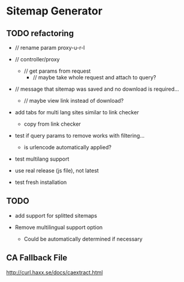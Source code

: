 # Sitemap Generator

## TODO refactoring
- // rename param proxy-u-r-l
- // controller/proxy
	- // get params from request
		- // maybe take whole request and attach to query?
- // message that sitemap was saved and no download is required...
	- // maybe view link instead of download?

- add tabs for multi lang sites similar to link checker
	- copy from link checker

- test if query params to remove works with filtering...
	- is urlencode automatically applied?
- test multilang support

- use real release (js file), not latest
- test fresh installation

## TODO
- add support for splitted sitemaps

- Remove multilingual support option
	- Could be automatically determined if necessary

## CA Fallback File
http://curl.haxx.se/docs/caextract.html
